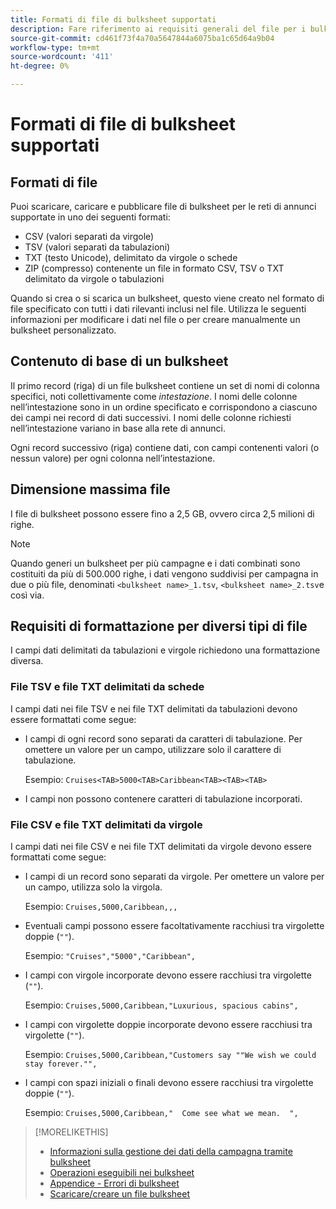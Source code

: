 ```yaml
---
title: Formati di file di bulksheet supportati
description: Fare riferimento ai requisiti generali del file per i bulksheet.
source-git-commit: cd461f73f4a70a5647844a6075ba1c65d64a9b04
workflow-type: tm+mt
source-wordcount: '411'
ht-degree: 0%

---
```


# Formati di file di bulksheet supportati

## Formati di file

Puoi scaricare, caricare e pubblicare file di bulksheet per le reti di annunci supportate in uno dei seguenti formati:

* CSV (valori separati da virgole)
* TSV (valori separati da tabulazioni)
* TXT (testo Unicode), delimitato da virgole o schede
* ZIP (compresso) contenente un file in formato CSV, TSV o TXT delimitato da virgole o tabulazioni

Quando si crea o si scarica un bulksheet, questo viene creato nel formato di file specificato con tutti i dati rilevanti inclusi nel file. Utilizza le seguenti informazioni per modificare i dati nel file o per creare manualmente un bulksheet personalizzato.

## Contenuto di base di un bulksheet

Il primo record (riga) di un file bulksheet contiene un set di nomi di colonna specifici, noti collettivamente come <i>intestazione</i>. I nomi delle colonne nell’intestazione sono in un ordine specificato e corrispondono a ciascuno dei campi nei record di dati successivi. I nomi delle colonne richiesti nell’intestazione variano in base alla rete di annunci.

Ogni record successivo (riga) contiene dati, con campi contenenti valori (o nessun valore) per ogni colonna nell’intestazione.

## Dimensione massima file

I file di bulksheet possono essere fino a 2,5 GB, ovvero circa 2,5 milioni di righe.

>[!NOTE]
>
>Quando generi un bulksheet per più campagne e i dati combinati sono costituiti da più di 500.000 righe, i dati vengono suddivisi per campagna in due o più file, denominati `<bulksheet name>_1.tsv`, `<bulksheet name>_2.tsv`e così via.

## Requisiti di formattazione per diversi tipi di file

I campi dati delimitati da tabulazioni e virgole richiedono una formattazione diversa.

### File TSV e file TXT delimitati da schede

I campi dati nei file TSV e nei file TXT delimitati da tabulazioni devono essere formattati come segue:

* I campi di ogni record sono separati da caratteri di tabulazione. Per omettere un valore per un campo, utilizzare solo il carattere di tabulazione.

   Esempio: `Cruises<TAB>5000<TAB>Caribbean<TAB><TAB><TAB>`

* I campi non possono contenere caratteri di tabulazione incorporati.

### File CSV e file TXT delimitati da virgole

I campi dati nei file CSV e nei file TXT delimitati da virgole devono essere formattati come segue:

* I campi di un record sono separati da virgole. Per omettere un valore per un campo, utilizza solo la virgola.

   Esempio: `Cruises,5000,Caribbean,,,`

* Eventuali campi possono essere facoltativamente racchiusi tra virgolette doppie (`""`).

   Esempio:  `"Cruises","5000","Caribbean",`

* I campi con virgole incorporate devono essere racchiusi tra virgolette (`""`).

   Esempio: `Cruises,5000,Caribbean,"Luxurious, spacious cabins",`

* I campi con virgolette doppie incorporate devono essere racchiusi tra virgolette (`""`).

   Esempio: `Cruises,5000,Caribbean,"Customers say ""We wish we could stay forever."",`

* I campi con spazi iniziali o finali devono essere racchiusi tra virgolette doppie (`""`).

   Esempio: `Cruises,5000,Caribbean,"  Come see what we mean.  ",`

>[!MORELIKETHIS]
>
>* [Informazioni sulla gestione dei dati della campagna tramite bulksheet](../bulksheet-about.md)
>* [Operazioni eseguibili nei bulksheet](bulksheet-operations.md)
>* [Appendice - Errori di bulksheet](../bulksheet-errors.md)
>* [Scaricare/creare un file bulksheet](../bulksheet-download.md)


